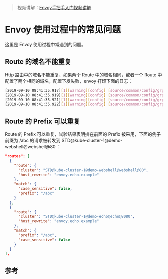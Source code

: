 <!-- toc -->

>视频讲解：[Envoy手把手入门视频讲解](https://study.163.com/course/courseMain.htm?share=2&shareId=400000000376006&courseId=1209487865&_trace_c_p_k2_=18c88dad391f427b9e40e0795d8d939d)

# Envoy 使用过程中的常见问题

这里是 Envoy 使用过程中常遇到的问题。

## Route 的域名不能重复

Http 路由中的域名不能重复，如果两个 Route 中的域名相同，或者一个 Route 中配置了两个相同的域名，配置下发失败，envoy 打印下面的日志：

```sh
[2019-09-10 08:41:35.917][1][warning][config] [source/common/config/grpc_mux_subscription_impl.cc:72] gRPC config for type.googleapis.com/envoy.api.v2.Listener rejected: Error adding/updating listener(s) TCP-80: Only unique values for domains are permitted. Duplicate entry of domain echo.example
[2019-09-10 08:41:35.919][1][warning][config] [source/common/config/grpc_mux_subscription_impl.cc:72] gRPC config for type.googleapis.com/envoy.api.v2.Listener rejected: Error adding/updating listener(s) TCP-80: Only unique values for domains are permitted. Duplicate entry of domain echo.example
[2019-09-10 08:41:35.921][1][warning][config] [source/common/config/grpc_mux_subscription_impl.cc:72] gRPC config for type.googleapis.com/envoy.api.v2.Listener rejected: Error adding/updating listener(s) TCP-80: Only unique values for domains are permitted. Duplicate entry of domain echo.example
[2019-09-10 08:41:35.922][1][warning][config] [source/common/config/grpc_mux_subscription_impl.cc:72] gRPC config for type.googleapis.com/envoy.api.v2.Listener rejected: Error adding/updating listener(s) TCP-80: Only unique values for domains are permitted. Duplicate entry of domain echo.example
```

## Route 的 Prefix 可以重复 

Route 的 Prefix 可以重复，试验结果表明排在前面的 Prefix 被采用，下面的例子前缀为 /abc 的请求被转发到 STD@kube-cluster-1@demo-webshell@webshell@80 ：

```json
"routes": [
  {
    "route": {
      "cluster": "STD@kube-cluster-1@demo-webshell@webshell@80",
      "host_rewrite": "envoy.echo.example"
    },
    "match": {
      "case_sensitive": false,
      "prefix": "/abc"
    }
  },
  {
    "route": {
      "cluster": "STD@kube-cluster-1@demo-echo@echo@8080",
      "host_rewrite": "envoy.echo.example"
    },
    "match": {
      "prefix": "/abc",
      "case_sensitive": false
    }
  }
],
```

## 参考
